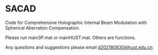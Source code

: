 # SACAD
Code for Comprehensive Holographic Internal Beam Modulation with Spherical Aberration Compensation.

Please run main3P.mat or mainHUST.mat. Others are functions.

Any questions and suggestions please email d202180830@hust.edu.cn.
